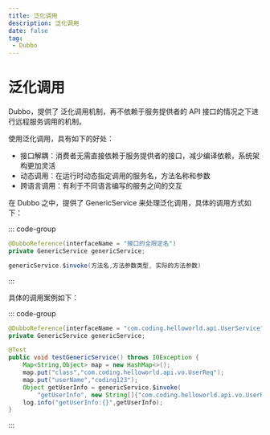 ```yaml
---
title: 泛化调用
description: 泛化调用
date: false
tag:
 - Dubbo
---
```


# 泛化调用

Dubbo，提供了 泛化调用机制，再不依赖于服务提供者的 API 接口的情况之下进行远程服务调用的机制。

使用泛化调用，具有如下的好处：

- 接口解耦：消费者无需直接依赖于服务提供者的接口，减少编译依赖，系统架构更加灵活
- 动态调用：在运行时动态指定调用的服务名，方法名称和参数
- 跨语言调用：有利于不同语言编写的服务之间的交互

在 Dubbo 之中，提供了 GenericService 来处理泛化调用，具体的调用方式如下：

::: code-group

```java [引用声明]
@DubboReference(interfaceName = "接口的全限定名")
private GenericService genericService;
```

```java [方法调用]
genericService.$invoke(方法名,方法参数类型, 实际的方法参数)
```

:::

具体的调用案例如下：

::: code-group

```java [引用声明]
@DubboReference(interfaceName = "com.coding.helloworld.api.UserService")
private GenericService genericService;
```

```java [方法调用]
@Test
public void testGenericService() throws IOException {
    Map<String,Object> map = new HashMap<>();
    map.put("class","com.coding.helloworld.api.vo.UserReq");
    map.put("userName","coding123");
    Object getUserInfo = genericService.$invoke(
        "getUserInfo", new String[]{"com.coding.helloworld.api.vo.UserReq"}, new Object[]{map});
    log.info("getUserInfo:{}",getUserInfo);
}
```

:::